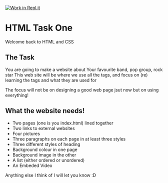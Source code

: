 [![Work in Repl.it](https://classroom.github.com/assets/work-in-replit-14baed9a392b3a25080506f3b7b6d57f295ec2978f6f33ec97e36a161684cbe9.svg)](https://classroom.github.com/online_ide?assignment_repo_id=3906790&assignment_repo_type=AssignmentRepo)
# HTML Task One

Welcome back to HTML and CSS

## The Task

You are going to make a website about Your favourite band, pop group, rock star 
This web site will be where we use all the tags, and focus on (re) learning the tags and what they are used for

The focus will not be on designing a good web page jsut now but on using everything!

## What the website needs!

* Two pages (one is you index.html) lined together
* Two links to external websites
* Four pictures
* Three paragraphs on each page in at least three styles
* Three different styles of heading
* Background colour in one page
* Background image in the other
* A list (either ordered or unordered)
* An Embeded Video

Anything else I think of I will let you know :D
